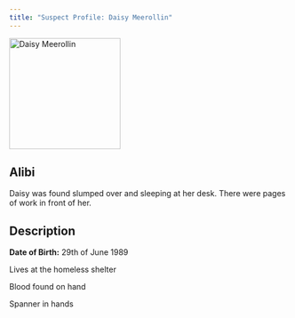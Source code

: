 ```yaml
---
title: "Suspect Profile: Daisy Meerollin"
---
```


<img src="/CrimeSceneSite/mugshots/daisy.jpg" alt="Daisy Meerollin" width="200" height="200"/>
<h2>Alibi</h2>
Daisy was found slumped over and sleeping at her desk. There were pages of work in front of her.
<h2>Description</h2>
<p><b>Date of Birth:</b> 29th of June 1989</p>
<p>Lives at the homeless shelter</p>
<p>Blood found on hand</p>
<p>Spanner in hands</p>